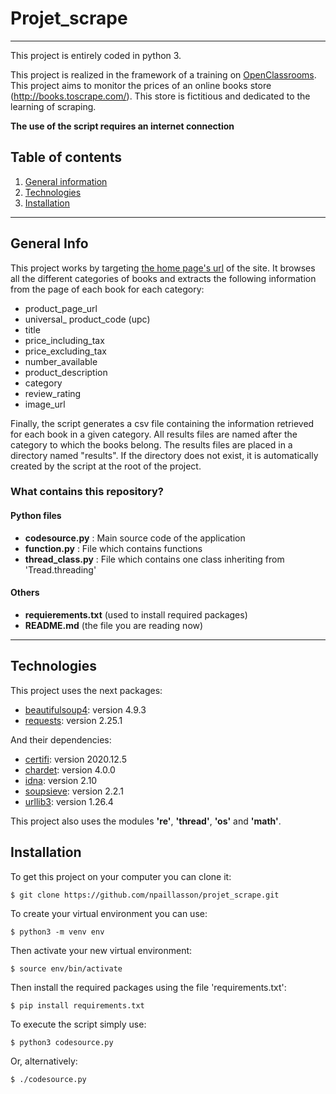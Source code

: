 # Projet_scrape

***

This project is entirely coded in python 3.

This project is realized in the framework of a training on [OpenClassrooms](https://openclassrooms.com/fr/).
This project aims to monitor the prices of an online books store (http://books.toscrape.com/). This store is fictitious and dedicated to the learning of scraping.

**The use of the script requires an internet connection**

## Table of contents
1. [General information](#general-info)
2. [Technologies](#technologies)
3. [Installation](#installation)

***

## General Info

This project works by targeting [the home page's url](http://books.toscrape.com/) of the site. 
It browses all the different categories of books and extracts the following information from the page of each book for each category:


* product_page_url
* universal_ product_code (upc)
* title
* price_including_tax
* price_excluding_tax
* number_available
* product_description
* category
* review_rating
* image_url


Finally, the script generates a csv file containing the information retrieved for each book in a given category. All results files are named after the category to which the books belong. The results files are placed in a directory named "results". If the directory does not exist, it is automatically created by the script at the root of the project.

### What contains this repository?

#### Python files
* **codesource.py** : Main source code of the application
* **function.py** : File which contains functions
* **thread_class.py** : File which contains one class inheriting from 'Tread.threading'

#### Others
* **requierements.txt** (used to install required packages)
* **README.md** (the file you are reading now)

***

## Technologies

This project uses the next packages:


* [beautifulsoup4](https://pypi.org/project/beautifulsoup4/): version 4.9.3
* [requests](https://pypi.org/project/requests/): version 2.25.1


And their dependencies:

* [certifi](https://pypi.org/project/certifi/): version 2020.12.5
* [chardet](https://pypi.org/project/chardet/): version 4.0.0
* [idna](https://pypi.org/project/idna/): version 2.10
* [soupsieve](https://pypi.org/project/soupsieve/): version 2.2.1
* [urllib3](https://pypi.org/project/urllib3/): version 1.26.4

This project also uses the modules **'re'**, **'thread'**, **'os'** and **'math'**.

###

## Installation

To get this project on your computer you can clone it:
```
$ git clone https://github.com/npaillasson/projet_scrape.git
```
To create your virtual environment you can use:
```
$ python3 -m venv env
```
Then activate your new virtual environment:
```
$ source env/bin/activate
```
Then install the required packages using the file 'requirements.txt':
```
$ pip install requirements.txt
```

To execute the script simply use:
```
$ python3 codesource.py
```
Or, alternatively:
```
$ ./codesource.py
```
